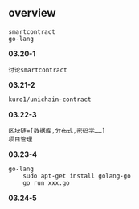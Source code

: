 ## overview
```
smartcontract
go-lang
```

**03.20-1**
```
讨论smartcontract
```
**03.21-2**
```
kuro1/unichain-contract
```
**03.22-3**
```
区块链=[数据库,分布式,密码学……]
项目管理
```
**03.23-4**
```
go-lang
    sudo apt-get install golang-go
    go run xxx.go
```
**03.24-5**
```

```